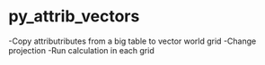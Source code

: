 # py_attrib_vectors
-Copy attributributes from a big table to vector world grid
-Change projection
-Run calculation in each grid
